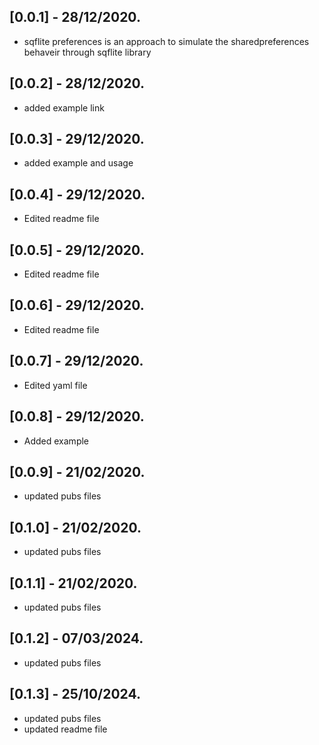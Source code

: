 ## [0.0.1] - 28/12/2020.

* sqflite preferences is an approach to simulate the sharedpreferences behaveir through sqflite library

## [0.0.2] - 28/12/2020.

* added example link

## [0.0.3] - 29/12/2020.

* added example and usage

## [0.0.4] - 29/12/2020.

* Edited readme file 

## [0.0.5] - 29/12/2020.

* Edited readme file 

## [0.0.6] - 29/12/2020.

* Edited readme file 

## [0.0.7] - 29/12/2020.

* Edited yaml file 

## [0.0.8] - 29/12/2020.

* Added example 

## [0.0.9] - 21/02/2020.

* updated pubs files 

## [0.1.0] - 21/02/2020.

* updated pubs files 

## [0.1.1] - 21/02/2020.

* updated pubs files

## [0.1.2] - 07/03/2024.

* updated pubs files 

## [0.1.3] - 25/10/2024.

* updated pubs files
* updated readme file